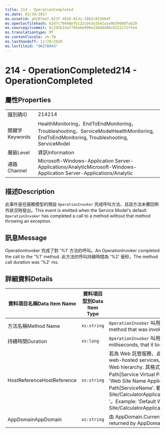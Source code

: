```yaml
---
title: 214 - OperationCompleted
ms.date: 03/30/2017
ms.assetid: a6287eef-023f-4816-813c-1802c82366df
ms.openlocfilehash: 6147c70448efb122cb43a2b42a1e9b59980fab29
ms.sourcegitcommit: bc293b14af795e0e999e3304dd40c0222cf2ffe4
ms.translationtype: MT
ms.contentlocale: zh-TW
ms.lasthandoff: 11/26/2020
ms.locfileid: "96278943"
---
```

# <a name="214---operationcompleted"></a><span data-ttu-id="03957-102">214 - OperationCompleted</span><span class="sxs-lookup"><span data-stu-id="03957-102">214 - OperationCompleted</span></span>

## <a name="properties"></a><span data-ttu-id="03957-103">屬性</span><span class="sxs-lookup"><span data-stu-id="03957-103">Properties</span></span>  
  
|||  
|-|-|  
|<span data-ttu-id="03957-104">識別碼</span><span class="sxs-lookup"><span data-stu-id="03957-104">ID</span></span>|<span data-ttu-id="03957-105">214</span><span class="sxs-lookup"><span data-stu-id="03957-105">214</span></span>|  
|<span data-ttu-id="03957-106">關鍵字</span><span class="sxs-lookup"><span data-stu-id="03957-106">Keywords</span></span>|<span data-ttu-id="03957-107">HealthMonitoring，EndToEndMonitoring，Troubleshooting，ServiceModel</span><span class="sxs-lookup"><span data-stu-id="03957-107">HealthMonitoring, EndToEndMonitoring, Troubleshooting, ServiceModel</span></span>|  
|<span data-ttu-id="03957-108">層級</span><span class="sxs-lookup"><span data-stu-id="03957-108">Level</span></span>|<span data-ttu-id="03957-109">資訊</span><span class="sxs-lookup"><span data-stu-id="03957-109">Information</span></span>|  
|<span data-ttu-id="03957-110">通路</span><span class="sxs-lookup"><span data-stu-id="03957-110">Channel</span></span>|<span data-ttu-id="03957-111">Microsoft-Windows-Application Server-Applications/Analytic</span><span class="sxs-lookup"><span data-stu-id="03957-111">Microsoft-Windows-Application Server-Applications/Analytic</span></span>|  
  
## <a name="description"></a><span data-ttu-id="03957-112">描述</span><span class="sxs-lookup"><span data-stu-id="03957-112">Description</span></span>  

 <span data-ttu-id="03957-113">此事件是在服務模型的預設 `OperationInvoker` 完成呼叫方法，且該方法未擲回例外狀況時發出。</span><span class="sxs-lookup"><span data-stu-id="03957-113">This event is emitted when the Service Model's default `OperationInvoker` has completed a call to a method without that method throwing an exception.</span></span>  
  
## <a name="message"></a><span data-ttu-id="03957-114">訊息</span><span class="sxs-lookup"><span data-stu-id="03957-114">Message</span></span>  

 <span data-ttu-id="03957-115">OperationInvoker 完成了對 '%1' 方法的呼叫。</span><span class="sxs-lookup"><span data-stu-id="03957-115">An OperationInvoker completed the call to the '%1' method.</span></span> <span data-ttu-id="03957-116">此方法的呼叫持續時間為 '%2' 毫秒。</span><span class="sxs-lookup"><span data-stu-id="03957-116">The method call duration was '%2' ms.</span></span>  
  
## <a name="details"></a><span data-ttu-id="03957-117">詳細資料</span><span class="sxs-lookup"><span data-stu-id="03957-117">Details</span></span>  
  
|<span data-ttu-id="03957-118">資料項目名稱</span><span class="sxs-lookup"><span data-stu-id="03957-118">Data Item Name</span></span>|<span data-ttu-id="03957-119">資料項目型別</span><span class="sxs-lookup"><span data-stu-id="03957-119">Data Item Type</span></span>|<span data-ttu-id="03957-120">描述</span><span class="sxs-lookup"><span data-stu-id="03957-120">Description</span></span>|  
|--------------------|--------------------|-----------------|  
|<span data-ttu-id="03957-121">方法名稱</span><span class="sxs-lookup"><span data-stu-id="03957-121">Method Name</span></span>|`xs:string`|<span data-ttu-id="03957-122">`OperationInvoker` 叫用之方法的 CLR 名稱。</span><span class="sxs-lookup"><span data-stu-id="03957-122">The CLR name of the method that was invoked by the `OperationInvoker`.</span></span>|  
|<span data-ttu-id="03957-123">持續時間</span><span class="sxs-lookup"><span data-stu-id="03957-123">Duration</span></span>|`xs:long`|<span data-ttu-id="03957-124">`OperationInvoker` 叫用方法所花費的時間，以毫秒為單位。</span><span class="sxs-lookup"><span data-stu-id="03957-124">The time, in milliseconds, that it took the `OperationInvoker` to invoke the method.</span></span>|  
|<span data-ttu-id="03957-125">HostReference</span><span class="sxs-lookup"><span data-stu-id="03957-125">HostReference</span></span>|`xs:string`|<span data-ttu-id="03957-126">若為 Web 託管服務，此欄位會唯一識別 Web 階層架構中的服務。</span><span class="sxs-lookup"><span data-stu-id="03957-126">For web-hosted services, this field uniquely identifies the service in the Web hierarchy.</span></span> <span data-ttu-id="03957-127">其格式定義為 ' Web Site Name Application Virtual Path&#124;Service Virtual Path&#124;ServiceName '。</span><span class="sxs-lookup"><span data-stu-id="03957-127">Its format is defined as 'Web Site Name Application Virtual Path&#124;Service Virtual Path&#124;ServiceName'.</span></span> <span data-ttu-id="03957-128">範例： ' Default Web Site/CalculatorApplication&#124;/CalculatorService.svc&#124;CalculatorService '。</span><span class="sxs-lookup"><span data-stu-id="03957-128">Example: 'Default Web Site/CalculatorApplication&#124;/CalculatorService.svc&#124;CalculatorService'.</span></span>|  
|<span data-ttu-id="03957-129">AppDomain</span><span class="sxs-lookup"><span data-stu-id="03957-129">AppDomain</span></span>|`xs:string`|<span data-ttu-id="03957-130">由 AppDomain.CurrentDomain.FriendlyName 傳回的字串。</span><span class="sxs-lookup"><span data-stu-id="03957-130">The string returned by AppDomain.CurrentDomain.FriendlyName.</span></span>|
